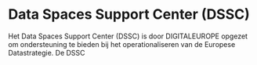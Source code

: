 # Data Spaces Support Center (DSSC)

Het Data Spaces Support Center (DSSC) is door DIGITALEUROPE opgezet om ondersteuning te bieden bij het operationaliseren van de Europese Datastrategie. De DSSC 
